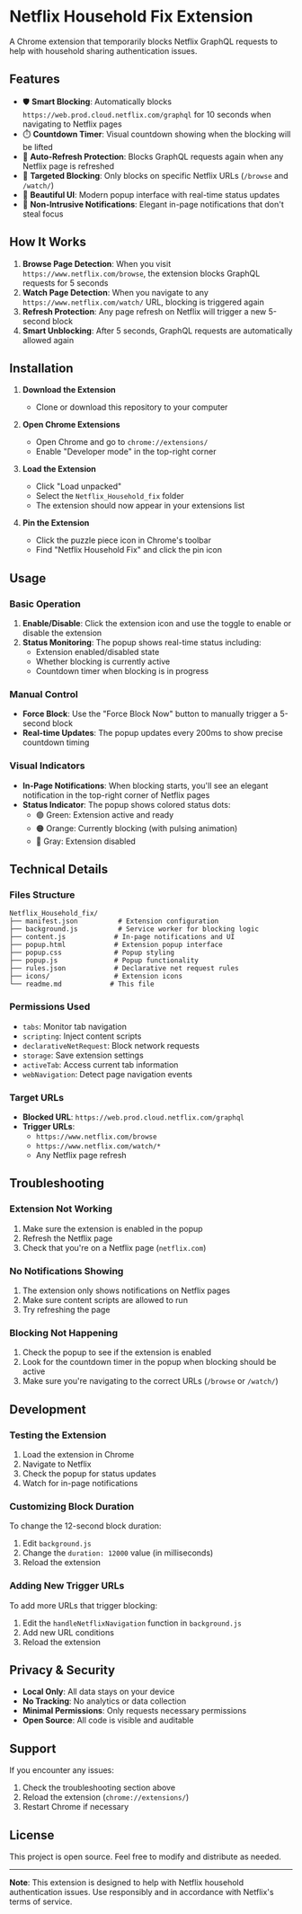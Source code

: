 # Netflix Household Fix Extension

A Chrome extension that temporarily blocks Netflix GraphQL requests to help with household sharing authentication issues.

## Features

- 🛡️ **Smart Blocking**: Automatically blocks `https://web.prod.cloud.netflix.com/graphql` for 10 seconds when navigating to Netflix pages
- ⏱️ **Countdown Timer**: Visual countdown showing when the blocking will be lifted
- 🔄 **Auto-Refresh Protection**: Blocks GraphQL requests again when any Netflix page is refreshed
- 🎯 **Targeted Blocking**: Only blocks on specific Netflix URLs (`/browse` and `/watch/`)
- 🎨 **Beautiful UI**: Modern popup interface with real-time status updates
- 📱 **Non-Intrusive Notifications**: Elegant in-page notifications that don't steal focus

## How It Works

1. **Browse Page Detection**: When you visit `https://www.netflix.com/browse`, the extension blocks GraphQL requests for 5 seconds
2. **Watch Page Detection**: When you navigate to any `https://www.netflix.com/watch/` URL, blocking is triggered again
3. **Refresh Protection**: Any page refresh on Netflix will trigger a new 5-second block
4. **Smart Unblocking**: After 5 seconds, GraphQL requests are automatically allowed again

## Installation

1. **Download the Extension**

   - Clone or download this repository to your computer

2. **Open Chrome Extensions**

   - Open Chrome and go to `chrome://extensions/`
   - Enable "Developer mode" in the top-right corner

3. **Load the Extension**

   - Click "Load unpacked"
   - Select the `Netflix_Household_fix` folder
   - The extension should now appear in your extensions list

4. **Pin the Extension**
   - Click the puzzle piece icon in Chrome's toolbar
   - Find "Netflix Household Fix" and click the pin icon

## Usage

### Basic Operation

1. **Enable/Disable**: Click the extension icon and use the toggle to enable or disable the extension
2. **Status Monitoring**: The popup shows real-time status including:
   - Extension enabled/disabled state
   - Whether blocking is currently active
   - Countdown timer when blocking is in progress

### Manual Control

- **Force Block**: Use the "Force Block Now" button to manually trigger a 5-second block
- **Real-time Updates**: The popup updates every 200ms to show precise countdown timing

### Visual Indicators

- **In-Page Notifications**: When blocking starts, you'll see an elegant notification in the top-right corner of Netflix pages
- **Status Indicator**: The popup shows colored status dots:
  - 🟢 Green: Extension active and ready
  - 🟠 Orange: Currently blocking (with pulsing animation)
  - 🔘 Gray: Extension disabled

## Technical Details

### Files Structure

```
Netflix_Household_fix/
├── manifest.json          # Extension configuration
├── background.js          # Service worker for blocking logic
├── content.js            # In-page notifications and UI
├── popup.html            # Extension popup interface
├── popup.css             # Popup styling
├── popup.js              # Popup functionality
├── rules.json            # Declarative net request rules
├── icons/                # Extension icons
└── readme.md            # This file
```

### Permissions Used

- `tabs`: Monitor tab navigation
- `scripting`: Inject content scripts
- `declarativeNetRequest`: Block network requests
- `storage`: Save extension settings
- `activeTab`: Access current tab information
- `webNavigation`: Detect page navigation events

### Target URLs

- **Blocked URL**: `https://web.prod.cloud.netflix.com/graphql`
- **Trigger URLs**:
  - `https://www.netflix.com/browse`
  - `https://www.netflix.com/watch/*`
  - Any Netflix page refresh

## Troubleshooting

### Extension Not Working

1. Make sure the extension is enabled in the popup
2. Refresh the Netflix page
3. Check that you're on a Netflix page (`netflix.com`)

### No Notifications Showing

1. The extension only shows notifications on Netflix pages
2. Make sure content scripts are allowed to run
3. Try refreshing the page

### Blocking Not Happening

1. Check the popup to see if the extension is enabled
2. Look for the countdown timer in the popup when blocking should be active
3. Make sure you're navigating to the correct URLs (`/browse` or `/watch/`)

## Development

### Testing the Extension

1. Load the extension in Chrome
2. Navigate to Netflix
3. Check the popup for status updates
4. Watch for in-page notifications

### Customizing Block Duration

To change the 12-second block duration:

1. Edit `background.js`
2. Change the `duration: 12000` value (in milliseconds)
3. Reload the extension

### Adding New Trigger URLs

To add more URLs that trigger blocking:

1. Edit the `handleNetflixNavigation` function in `background.js`
2. Add new URL conditions
3. Reload the extension

## Privacy & Security

- **Local Only**: All data stays on your device
- **No Tracking**: No analytics or data collection
- **Minimal Permissions**: Only requests necessary permissions
- **Open Source**: All code is visible and auditable

## Support

If you encounter any issues:

1. Check the troubleshooting section above
2. Reload the extension (`chrome://extensions/`)
3. Restart Chrome if necessary

## License

This project is open source. Feel free to modify and distribute as needed.

---

**Note**: This extension is designed to help with Netflix household authentication issues. Use responsibly and in accordance with Netflix's terms of service.
